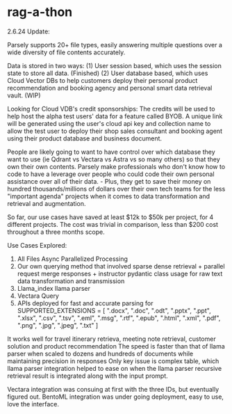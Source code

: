 ﻿# rag-a-thon

2.6.24 Update:

Parsely supports 20+ file types, easily answering multiple questions over a wide diversity of file contents accurately. 

Data is stored in two ways: 
(1) User session based, which uses the session state to store all data. (Finished) 
(2) User database based, which uses Cloud Vector DBs to help customers deploy their personal product recommendation and booking agency and personal smart data retrieval vault. (WIP)

Looking for Cloud VDB's credit sponsorships: The credits will be used to help host the alpha test users' data for a feature called BYOB. A unique link will be generated using the user's cloud api key and collection name to allow the test user to deploy their shop sales consultant and booking agent using their product database and business document.

People are likely going to want to have control over which database they want to use (ie Qdrant vs Vectara vs Astra vs so many others) so that they own their own contents. Parsely make professionals who don't know how to code to have a leverage over people who could code their own personal assistance over all of their data. - Plus, they get to save their money on hundred thousands/millions of dollars over their own tech teams for the less "important agenda" projects when it comes to data transformation and retrieval and augmentation.

So far, our use cases have saved at least $12k to $50k per project, for 4 different projects. The cost was trivial in comparison, less than $200 cost throughout a three months scope. 

 
Use Cases Explored:
1. All Files Async Parallelized Processing
2. Our own querying method that involved sparse dense retrieval + parallel request merge responses + instructor pydantic class usage for raw text data transformation and transmission
3. Llama_index llama parser
4. Vectara Query
5. APIs deployed for fast and accurate parsing for SUPPORTED_EXTENSIONS =
[
    ".docx", ".doc", ".odt", ".pptx", ".ppt", ".xlsx", ".csv", ".tsv", ".eml", ".msg",
    ".rtf", ".epub", ".html", ".xml", ".pdf", ".png", ".jpg", ".jpeg", ".txt"
]

It works well for travel itinerary retrieva, meeting note retrieval, customer solution and product recommendation
The speed is faster than that of llama parser when scaled to dozens and hundreds of documents while maintaining precision in responses
Only key issue is complex table, which llama parser integration helped to ease on when the llama parser recursive retrieval result is integrated along with the input prompt.

Vectara integration was consuing at first with the three IDs, but eventually figured out.
BentoML integration was under going deployment, easy to use, love the interface.
